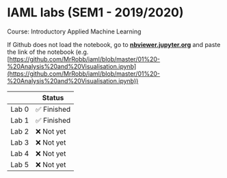 # IAML labs (SEM1 - 2019/2020)

Course: Introductory Applied Machine Learning

If Github does not load the notebook, go to **[nbviewer.jupyter.org](https://nbviewer.jupyter.org)** and paste the link of the notebook (e.g. [https://github.com/MrRobb/iaml/blob/master/01%20-%20Analysis%20and%20Visualisation.ipynb](https://github.com/MrRobb/iaml/blob/master/01%20-%20Analysis%20and%20Visualisation.ipynb))

|       	| Status                      	|
|-------	|-----------------------------	|
| Lab 0 	| :white_check_mark: Finished 	|
| Lab 1 	| :white_check_mark: Finished 	|
| Lab 2 	| :x: Not yet                 	|
| Lab 3 	| :x: Not yet                 	|
| Lab 4 	| :x: Not yet                 	|
| Lab 5 	| :x: Not yet                 	|
